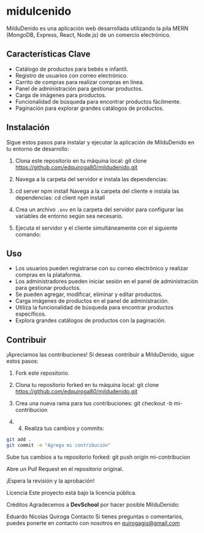 # midulcenido
MilduDenido es una aplicación web desarrollada utilizando la pila MERN (MongoDB, Express, React, Node.js) de un comercio electrónico.

## Características Clave

- Catálogo de productos para bebés e infantil.
- Registro de usuarios con correo electrónico.
- Carrito de compras para realizar compras en línea.
- Panel de administración para gestionar productos.
- Carga de imágenes para productos.
- Funcionalidad de búsqueda para encontrar productos fácilmente.
- Paginación para explorar grandes catálogos de productos.

## Instalación

Sigue estos pasos para instalar y ejecutar la aplicación de MilduDenido en tu entorno de desarrollo:

1. Clona este repositorio en tu máquina local: git clone https://github.com/edquiroga80/mildudenido.git
2. Navega a la carpeta del servidor e instala las dependencias:
3. cd server
   npm install
   Navega a la carpeta del cliente e instala las dependencias:
   cd client
   npm install


5. Crea un archivo `.env` en la carpeta del servidor para configurar las variables de entorno según sea necesario.

6. Ejecuta el servidor y el cliente simultáneamente con el siguiente comando:
## Uso

- Los usuarios pueden registrarse con su correo electrónico y realizar compras en la plataforma.
- Los administradores pueden iniciar sesión en el panel de administración para gestionar productos.
- Se pueden agregar, modificar, eliminar y editar productos.
- Carga imágenes de productos en el panel de administración.
- Utiliza la funcionalidad de búsqueda para encontrar productos específicos.
- Explora grandes catálogos de productos con la paginación.

## Contribuir

¡Apreciamos las contribuciones! Si deseas contribuir a MilduDenido, sigue estos pasos:

1. Fork este repositorio.

2. Clona tu repositorio forked en tu máquina local: git clone https://github.com/edquiroga80/mildudenido.git
3. Crea una nueva rama para tus contribuciones: git checkout -b mi-contribucion
4. 4. Realiza tus cambios y commits:

```bash
git add .
git commit -m "Agrega mi contribución"
````
Sube tus cambios a tu repositorio forked:  git push origin mi-contribucion

Abre un Pull Request en el repositorio original.

¡Espera la revisión y la aprobación!

Licencia
Este proyecto está bajo la licencia pública.

Créditos
Agradecemos a **DevSchool** por hacer posible MilduDenido:

Eduardo Nicolas Quiroga
Contacto
Si tienes preguntas o comentarios, puedes ponerte en contacto con nosotros en quirogagis@gmail.com


